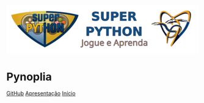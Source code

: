 [![logo](_media/superpython_jogos.svg)](http://Superpython_Jogos.activufrj.nce.ufrj.br)

# Pynoplia <small><span class="curversion"></span></small>

[GitHub](https://github.com/SuPyPerson/SuPyPerson.github.io)
[Apresentação](README)
[Início](/kwa)
